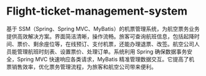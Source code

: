# Flight-ticket-management-system
基于 SSM（Spring、Spring MVC、MyBatis）的机票管理系统，为航空票务业务提供高效解决方案。界面简洁清晰，操作流畅。旅客可查询航班信息，包括起降时间、票价、剩余座位等，在线预订、支付机票，还能办理退票、改签。航空公司人员能管理航班时刻表、设置票价、处理订单。系统利用 Spring 确保数据事务安全，Spring MVC 快速响应各类请求，MyBatis 精准管理数据交互。它提高了机票销售效率，优化票务管理流程，为旅客和航空公司带来便利。 
